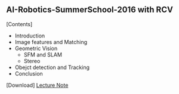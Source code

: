 

## AI-Robotics-SummerSchool-2016 with RCV


[Contents]

- Introduction
- Image features and Matching
- Geometric Vision
  - SFM and SLAM
  - Stereo
- Obejct detection and Tracking
- Conclusion

[Download] [Lecture Note](http://multispectral.kaist.ac.kr/iskweon/RSS2016_LectureNote.pdf)

